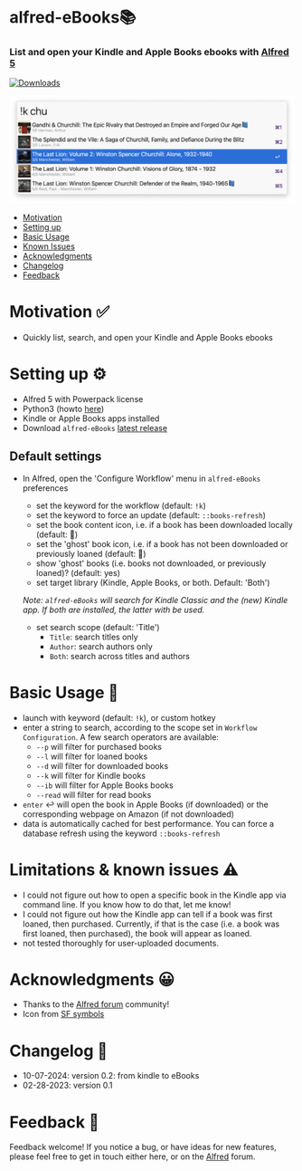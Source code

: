 # alfred-eBooks📚


### List and open your Kindle and Apple Books ebooks with [Alfred 5](https://www.alfredapp.com/) 



<a href="https://github.com/giovannicoppola/alfred-kindle/releases/latest/">
<img alt="Downloads"
src="https://img.shields.io/github/downloads/giovannicoppola/alfred-kindle/total?color=purple&label=Downloads"><br/>
</a>

![](images/kindle.png)


<!-- MarkdownTOC autolink="true" bracket="round" depth="3" autoanchor="true" -->

- [Motivation](#motivation)
- [Setting up](#setting-up)
- [Basic Usage](#usage)
- [Known Issues](#known-issues)
- [Acknowledgments](#acknowledgments)
- [Changelog](#changelog)
- [Feedback](#feedback)

<!-- /MarkdownTOC -->



<h1 id="motivation">Motivation ✅</h1>

- Quickly list, search, and open your Kindle and Apple Books ebooks


<h1 id="setting-up">Setting up ⚙️</h1>

- Alfred 5 with Powerpack license
- Python3 (howto [here](https://www.freecodecamp.org/news/python-version-on-mac-update/))
- Kindle or Apple Books apps installed
- Download `alfred-eBooks` [latest release](https://github.com/giovannicoppola/alfred-kindle/releases/latest)



## Default settings 
- In Alfred, open the 'Configure Workflow' menu in `alfred-eBooks` preferences
	- set the keyword for the workflow (default: `!k`)
	- set the keyword to force an update (default: `::books-refresh`)
	- set the book content icon, i.e. if a book has been downloaded locally (default: 📘)
	- set the 'ghost' book icon, i.e. if a book has not been downloaded or previously loaned (default: 👻)
	- show 'ghost' books (i.e. books not downloaded, or previously loaned)? (default: yes)
	- set target library (Kindle, Apple Books, or both. Default: 'Both')

	_Note: `alfred-eBooks` will search for Kindle Classic and the (new) Kindle app. If both are installed, the latter with be used._
	- set search scope (default: 'Title')
		- `Title`: search titles only
		- `Author`: search authors only
		- `Both`: search across titles and authors


<h1 id="usage">Basic Usage 📖</h1>

- launch with keyword (default: `!k`), or custom hotkey
- enter a string to search, according to the scope set in `Workflow Configuration`. A few search operators are available:
	- `--p` will filter for purchased books
	- `--l` will filter for loaned books
	- `--d` will filter for downloaded books
	- `--k` will filter for Kindle books
	- `--ib` will filter for Apple Books books
	- `--read` will filter for read books
- `enter` ↩️ will open the book in Apple Books (if downloaded) or the corresponding webpage on Amazon (if not downloaded)
- data is automatically cached for best performance. You can force a database refresh using the keyword `::books-refresh`



<h1 id="known-issues">Limitations & known issues ⚠️</h1>

- I could not figure out how to open a specific book in the Kindle app via command line. If you know how to do that, let me know!
- I could not figure out how the Kindle app can tell if a book was first loaned, then purchased. Currently, if that is the case (i.e. a book was first loaned, then purchased), the book will appear as loaned.
- not tested thoroughly for user-uploaded documents.



<h1 id="acknowledgments">Acknowledgments 😀</h1>

- Thanks to the [Alfred forum](https://www.alfredforum.com) community!
- Icon from [SF symbols](https://developer.apple.com/sf-symbols/)

<h1 id="changelog">Changelog 🧰</h1>

- 10-07-2024: version 0.2: from kindle to eBooks
- 02-28-2023: version 0.1


<h1 id="feedback">Feedback 🧐</h1>

Feedback welcome! If you notice a bug, or have ideas for new features, please feel free to get in touch either here, or on the [Alfred](https://www.alfredforum.com) forum. 
